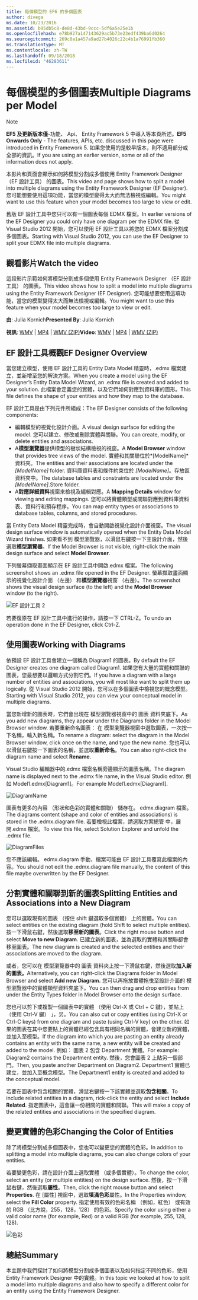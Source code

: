 ```yaml
---
title: 每個模型的 EF6 的多個圖表
author: divega
ms.date: 10/23/2016
ms.assetid: b95db5c8-de8d-43bd-9ccc-5df6a5e25e1b
ms.openlocfilehash: e78b927a147143629ac5b73e23edf439ba6d0264
ms.sourcegitcommit: 269c8a1a457a9ad27b4026c22c4b1a76991fb360
ms.translationtype: MT
ms.contentlocale: zh-TW
ms.lasthandoff: 09/18/2018
ms.locfileid: "46283611"
---
```

# <a name="multiple-diagrams-per-model"></a><span data-ttu-id="de0ea-102">每個模型的多個圖表</span><span class="sxs-lookup"><span data-stu-id="de0ea-102">Multiple Diagrams per Model</span></span>
> [!NOTE]
> <span data-ttu-id="de0ea-103">**EF5 及更新版本僅**-功能、 Api、 Entity Framework 5 中導入等本頁所述。</span><span class="sxs-lookup"><span data-stu-id="de0ea-103">**EF5 Onwards Only** - The features, APIs, etc. discussed in this page were introduced in Entity Framework 5.</span></span> <span data-ttu-id="de0ea-104">如果您使用的是較早版本，則不適用部分或全部的資訊。</span><span class="sxs-lookup"><span data-stu-id="de0ea-104">If you are using an earlier version, some or all of the information does not apply.</span></span>

<span data-ttu-id="de0ea-105">本影片和頁面會顯示如何將模型分割成多個使用 Entity Framework Designer （EF 設計工具） 的圖表。</span><span class="sxs-lookup"><span data-stu-id="de0ea-105">This video and page shows how to split a model into multiple diagrams using the Entity Framework Designer (EF Designer).</span></span> <span data-ttu-id="de0ea-106">您可能想要使用這項功能，當您的模型變得太大而無法檢視或編輯。</span><span class="sxs-lookup"><span data-stu-id="de0ea-106">You might want to use this feature when your model becomes too large to view or edit.</span></span>

<span data-ttu-id="de0ea-107">舊版 EF 設計工具中您只可以有一個圖表每個 EDMX 檔案。</span><span class="sxs-lookup"><span data-stu-id="de0ea-107">In earlier versions of the EF Designer you could only have one diagram per the EDMX file.</span></span> <span data-ttu-id="de0ea-108">從 Visual Studio 2012 開始，您可以使用 EF 設計工具以將您的 EDMX 檔案分割成多個圖表。</span><span class="sxs-lookup"><span data-stu-id="de0ea-108">Starting with Visual Studio 2012, you can use the EF Designer to split your EDMX file into multiple diagrams.</span></span>

## <a name="watch-the-video"></a><span data-ttu-id="de0ea-109">觀看影片</span><span class="sxs-lookup"><span data-stu-id="de0ea-109">Watch the video</span></span>
<span data-ttu-id="de0ea-110">這段影片示範如何將模型分割成多個使用 Entity Framework Designer （EF 設計工具） 的圖表。</span><span class="sxs-lookup"><span data-stu-id="de0ea-110">This video shows how to split a model into multiple diagrams using the Entity Framework Designer (EF Designer).</span></span> <span data-ttu-id="de0ea-111">您可能想要使用這項功能，當您的模型變得太大而無法檢視或編輯。</span><span class="sxs-lookup"><span data-stu-id="de0ea-111">You might want to use this feature when your model becomes too large to view or edit.</span></span>

<span data-ttu-id="de0ea-112">**由**: Julia Kornich</span><span class="sxs-lookup"><span data-stu-id="de0ea-112">**Presented By**: Julia Kornich</span></span>

<span data-ttu-id="de0ea-113">**視訊**: [WMV](https://download.microsoft.com/download/5/C/2/5C2B52AB-5532-426F-B078-1E253341B5FA/HDI-ITPro-MSDN-winvideo-multiplediagrams.wmv) | [MP4](https://download.microsoft.com/download/5/C/2/5C2B52AB-5532-426F-B078-1E253341B5FA/HDI-ITPro-MSDN-mp4video-multiplediagrams.m4v) | [WMV (ZIP)](https://download.microsoft.com/download/5/C/2/5C2B52AB-5532-426F-B078-1E253341B5FA/HDI-ITPro-MSDN-winvideo-multiplediagrams.zip)</span><span class="sxs-lookup"><span data-stu-id="de0ea-113">**Video**: [WMV](https://download.microsoft.com/download/5/C/2/5C2B52AB-5532-426F-B078-1E253341B5FA/HDI-ITPro-MSDN-winvideo-multiplediagrams.wmv) | [MP4](https://download.microsoft.com/download/5/C/2/5C2B52AB-5532-426F-B078-1E253341B5FA/HDI-ITPro-MSDN-mp4video-multiplediagrams.m4v) | [WMV (ZIP)](https://download.microsoft.com/download/5/C/2/5C2B52AB-5532-426F-B078-1E253341B5FA/HDI-ITPro-MSDN-winvideo-multiplediagrams.zip)</span></span>

## <a name="ef-designer-overview"></a><span data-ttu-id="de0ea-114">EF 設計工具概觀</span><span class="sxs-lookup"><span data-stu-id="de0ea-114">EF Designer Overview</span></span>

<span data-ttu-id="de0ea-115">當您建立模型，使用 EF 設計工具的 Entity Data Model 精靈時，.edmx 檔案建立，並新增至您的解決方案。</span><span class="sxs-lookup"><span data-stu-id="de0ea-115">When you create a model using the EF Designer’s Entity Data Model Wizard, an .edmx file is created and added to your solution.</span></span> <span data-ttu-id="de0ea-116">此檔案會定義您的實體，以及它們如何對應到資料庫的圖形。</span><span class="sxs-lookup"><span data-stu-id="de0ea-116">This file defines the shape of your entities and how they map to the database.</span></span>

<span data-ttu-id="de0ea-117">EF 設計工具是由下列元件所組成：</span><span class="sxs-lookup"><span data-stu-id="de0ea-117">The EF Designer consists of the following components:</span></span>

-   <span data-ttu-id="de0ea-118">編輯模型的視覺化設計介面。</span><span class="sxs-lookup"><span data-stu-id="de0ea-118">A visual design surface for editing the model.</span></span> <span data-ttu-id="de0ea-119">您可以建立、修改或刪除實體與關聯。</span><span class="sxs-lookup"><span data-stu-id="de0ea-119">You can create, modify, or delete entities and associations.</span></span>
-   <span data-ttu-id="de0ea-120">A**模型瀏覽器**提供模型的樹狀結構檢視的視窗。</span><span class="sxs-lookup"><span data-stu-id="de0ea-120">A **Model Browser** window that provides tree views of the model.</span></span>  <span data-ttu-id="de0ea-121">實體和其關聯位於*\[ModelName\]* 資料夾。</span><span class="sxs-lookup"><span data-stu-id="de0ea-121">The entities and their associations are located under the *\[ModelName\]* folder.</span></span> <span data-ttu-id="de0ea-122">資料庫資料表和條件約束位於 *\[ModelName\]*。存放區 資料夾中。</span><span class="sxs-lookup"><span data-stu-id="de0ea-122">The database tables and constraints are located under the *\[ModelName\]*.Store folder.</span></span>
-   <span data-ttu-id="de0ea-123">A**對應詳細資料**視窗來檢視及編輯對應。</span><span class="sxs-lookup"><span data-stu-id="de0ea-123">A **Mapping Details** window for viewing and editing mappings.</span></span> <span data-ttu-id="de0ea-124">您可以將實體類型或關聯對應到資料庫資料表、資料行和預存程序。</span><span class="sxs-lookup"><span data-stu-id="de0ea-124">You can map entity types or associations to database tables, columns, and stored procedures.</span></span> 

<span data-ttu-id="de0ea-125">當 Entity Data Model 精靈完成時，會自動開啟視覺化設計介面視窗。</span><span class="sxs-lookup"><span data-stu-id="de0ea-125">The visual design surface window is automatically opened when the Entity Data Model Wizard finishes.</span></span> <span data-ttu-id="de0ea-126">如果看不到 模型瀏覽器，以滑鼠右鍵按一下主設計介面，然後選取**模型瀏覽器**。</span><span class="sxs-lookup"><span data-stu-id="de0ea-126">If the Model Browser is not visible, right-click the main design surface and select **Model Browser**.</span></span>

<span data-ttu-id="de0ea-127">下列螢幕擷取畫面顯示在 EF 設計工具中開啟.edmx 檔案。</span><span class="sxs-lookup"><span data-stu-id="de0ea-127">The following screenshot shows an .edmx file opened in the EF Designer.</span></span> <span data-ttu-id="de0ea-128">螢幕擷取畫面顯示的視覺化設計介面 （左邊） 和**模型瀏覽器**視窗 （右邊）。</span><span class="sxs-lookup"><span data-stu-id="de0ea-128">The screenshot shows the visual design surface (to the left) and the **Model Browser** window (to the right).</span></span>

![EF 設計工具 2](~/ef6/media/efdesigner2.png)

<span data-ttu-id="de0ea-130">若要復原在 EF 設計工具中進行的操作，請按一下 CTRL-Z。</span><span class="sxs-lookup"><span data-stu-id="de0ea-130">To undo an operation done in the EF Designer, click Ctrl-Z.</span></span>

## <a name="working-with-diagrams"></a><span data-ttu-id="de0ea-131">使用圖表</span><span class="sxs-lookup"><span data-stu-id="de0ea-131">Working with Diagrams</span></span>

<span data-ttu-id="de0ea-132">依預設 EF 設計工具會建立一個稱為 Diagram1 的圖表。</span><span class="sxs-lookup"><span data-stu-id="de0ea-132">By default the EF Designer creates one diagram called Diagram1.</span></span> <span data-ttu-id="de0ea-133">如果您有大量的實體和關聯的圖表，您最想要以邏輯方式分割它們。</span><span class="sxs-lookup"><span data-stu-id="de0ea-133">If you have a diagram with a large number of entities and associations, you will most like want to split them up logically.</span></span> <span data-ttu-id="de0ea-134">從 Visual Studio 2012 開始，您可以在多個圖表中檢視您的概念模型。</span><span class="sxs-lookup"><span data-stu-id="de0ea-134">Starting with Visual Studio 2012, you can view your conceptual model in multiple diagrams.</span></span>   

<span data-ttu-id="de0ea-135">當您新增新的圖表時，它們會出現在 模型瀏覽器視窗中的 圖表 資料夾底下。</span><span class="sxs-lookup"><span data-stu-id="de0ea-135">As you add new diagrams, they appear under the Diagrams folder in the Model Browser window.</span></span> <span data-ttu-id="de0ea-136">若要重新命名圖表： 在 模型瀏覽器視窗中選取圖表，一次按一下名稱，輸入新名稱。</span><span class="sxs-lookup"><span data-stu-id="de0ea-136">To rename a diagram: select the diagram in the Model Browser window, click once on the name, and type the new name.</span></span>  <span data-ttu-id="de0ea-137">您也可以以滑鼠右鍵按一下圖表的名稱，並選取**重新命名**。</span><span class="sxs-lookup"><span data-stu-id="de0ea-137">You can also right-click the diagram name and select **Rename**.</span></span>

<span data-ttu-id="de0ea-138">Visual Studio 編輯器中的.edmx 檔案名稱旁邊顯示的圖表名稱。</span><span class="sxs-lookup"><span data-stu-id="de0ea-138">The diagram name is displayed next to the .edmx file name, in the Visual Studio editor.</span></span> <span data-ttu-id="de0ea-139">例如 Model1.edmx\[Diagram1\]。</span><span class="sxs-lookup"><span data-stu-id="de0ea-139">For example Model1.edmx\[Diagram1\].</span></span>

![DiagramName](~/ef6/media/diagramname.png)

<span data-ttu-id="de0ea-141">圖表有更多的內容 （形狀和色彩的實體和關聯） 儲存在。 edmx.diagram 檔案。</span><span class="sxs-lookup"><span data-stu-id="de0ea-141">The diagrams content (shape and color of entities and associations) is stored in the .edmx.diagram file.</span></span> <span data-ttu-id="de0ea-142">若要檢視此檔案，請選取方案總管 中，展開.edmx 檔案。</span><span class="sxs-lookup"><span data-stu-id="de0ea-142">To view this file, select Solution Explorer and unfold the .edmx file.</span></span> 

![DiagramFiles](~/ef6/media/diagramfiles.png)

<span data-ttu-id="de0ea-144">您不應該編輯。 edmx.diagram 手動，檔案可能由 EF 設計工具覆寫此檔案的內容。</span><span class="sxs-lookup"><span data-stu-id="de0ea-144">You should not edit the .edmx.diagram file manually, the content of this file maybe overwritten by the EF Designer.</span></span>
 
## <a name="splitting-entities-and-associations-into-a-new-diagram"></a><span data-ttu-id="de0ea-145">分割實體和關聯到新的圖表</span><span class="sxs-lookup"><span data-stu-id="de0ea-145">Splitting Entities and Associations into a New Diagram</span></span>

<span data-ttu-id="de0ea-146">您可以選取現有的圖表 （按住 shift 鍵選取多個實體） 上的實體。</span><span class="sxs-lookup"><span data-stu-id="de0ea-146">You can select entities on the existing diagram (hold Shift to select multiple entities).</span></span> <span data-ttu-id="de0ea-147">按一下滑鼠右鍵，然後選取**移至新的圖表**。</span><span class="sxs-lookup"><span data-stu-id="de0ea-147">Click the right mouse button and select **Move to new Diagram**.</span></span> <span data-ttu-id="de0ea-148">已建立新的圖表，並為選取的實體和其關聯都會移至圖表。</span><span class="sxs-lookup"><span data-stu-id="de0ea-148">The new diagram is created and the selected entities and their associations are moved to the diagram.</span></span>

<span data-ttu-id="de0ea-149">或者，您可以在 模型瀏覽器中的 圖表 資料夾上按一下滑鼠右鍵，然後選取**加入新的圖表。**</span><span class="sxs-lookup"><span data-stu-id="de0ea-149">Alternatively, you can right-click the Diagrams folder in Model Browser and select **Add new Diagram.**</span></span> <span data-ttu-id="de0ea-150">您可以再拖放實體拖曳至設計介面的 模型瀏覽器中的實體類型資料夾底下。</span><span class="sxs-lookup"><span data-stu-id="de0ea-150">You can then drag and drop entities from under the Entity Types folder in Model Browser onto the design surface.</span></span>

<span data-ttu-id="de0ea-151">您也可以剪下或複製一個圖表中的實體 （使用 Ctrl-X 或 Ctrl + C 鍵），並貼上 （使用 Ctrl-V 鍵） 」，另。</span><span class="sxs-lookup"><span data-stu-id="de0ea-151">You can also cut or copy entities (using Ctrl-X or Ctrl-C keys) from one diagram and paste (using Ctrl-V key) on the other.</span></span> <span data-ttu-id="de0ea-152">如果的圖表在其中您要貼上的實體已經包含具有相同名稱的實體，會建立新的實體，並加入至模型。</span><span class="sxs-lookup"><span data-stu-id="de0ea-152">If the diagram into which you are pasting an entity already contains an entity with the same name, a new entity will be created and added to the model.</span></span>  <span data-ttu-id="de0ea-153">例如： 圖表 2 包含 Department 實體。</span><span class="sxs-lookup"><span data-stu-id="de0ea-153">For example: Diagram2 contains the Department entity.</span></span> <span data-ttu-id="de0ea-154">然後，您會圖表 2 上貼另一個部門。</span><span class="sxs-lookup"><span data-stu-id="de0ea-154">Then, you paste another Department on Diagram2.</span></span> <span data-ttu-id="de0ea-155">Department1 實體已建立，並加入至概念模型。</span><span class="sxs-lookup"><span data-stu-id="de0ea-155">The Department1 entity is created and added to the conceptual model.</span></span>   

<span data-ttu-id="de0ea-156">若要在圖表中包含相關的實體，滑鼠右鍵按一下該實體並選取**包含相關**。</span><span class="sxs-lookup"><span data-stu-id="de0ea-156">To include related entities in a diagram, rick-click the entity and select **Include Related**.</span></span> <span data-ttu-id="de0ea-157">指定圖表中，這會讓一份相關的實體和關聯。</span><span class="sxs-lookup"><span data-stu-id="de0ea-157">This will make a copy of the related entities and associations in the specified diagram.</span></span>

## <a name="changing-the-color-of-entities"></a><span data-ttu-id="de0ea-158">變更實體的色彩</span><span class="sxs-lookup"><span data-stu-id="de0ea-158">Changing the Color of Entities</span></span>

<span data-ttu-id="de0ea-159">除了將模型分割成多個圖表中，您也可以變更您的實體的色彩。</span><span class="sxs-lookup"><span data-stu-id="de0ea-159">In addition to splitting a model into multiple diagrams, you can also change colors of your entities.</span></span>

<span data-ttu-id="de0ea-160">若要變更色彩，請在設計介面上選取實體 （或多個實體）。</span><span class="sxs-lookup"><span data-stu-id="de0ea-160">To change the color, select an entity (or multiple entities) on the design surface.</span></span> <span data-ttu-id="de0ea-161">然後，按一下滑鼠右鍵，然後選取**屬性**。</span><span class="sxs-lookup"><span data-stu-id="de0ea-161">Then, click the right mouse button and select **Properties**.</span></span> <span data-ttu-id="de0ea-162">在 [屬性] 視窗中，選取**填滿色彩**屬性。</span><span class="sxs-lookup"><span data-stu-id="de0ea-162">In the Properties window, select the **Fill Color** property.</span></span> <span data-ttu-id="de0ea-163">指定使用有效的色彩名稱 （例如，紅色） 或有效的 RGB （比方說，255，128，128） 的色彩。</span><span class="sxs-lookup"><span data-stu-id="de0ea-163">Specify the color using either a valid color name (for example, Red) or a valid RGB (for example, 255, 128, 128).</span></span> 

![色彩](~/ef6/media/color.png)

## <a name="summary"></a><span data-ttu-id="de0ea-165">總結</span><span class="sxs-lookup"><span data-stu-id="de0ea-165">Summary</span></span>

<span data-ttu-id="de0ea-166">本主題中我們探討了如何將模型分割成多個圖表以及如何指定不同的色彩，使用 Entity Framework Designer 中的實體。</span><span class="sxs-lookup"><span data-stu-id="de0ea-166">In this topic we looked at how to split a model into multiple diagrams and also how to specify a different color for an entity using the Entity Framework Designer.</span></span> 
